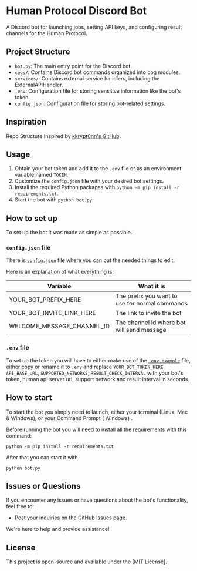 # Human Protocol Discord Bot

A Discord bot for launching jobs, setting API keys, and configuring result channels for the Human Protocol.

## Project Structure

- `bot.py`: The main entry point for the Discord bot.
- `cogs/`: Contains Discord bot commands organized into cog modules.
- `services/`: Contains external service handlers, including the ExternalAPIHandler.
- `.env`: Configuration file for storing sensitive information like the bot's token.
- `config.json`: Configuration file for storing bot-related settings.

## Inspiration

Repo Structure Inspired by [kkrypt0nn's GitHub](https://github.com/kkrypt0nn).

## Usage

1. Obtain your bot token and add it to the `.env` file or as an environment variable named `TOKEN`.
2. Customize the `config.json` file with your desired bot settings.
3. Install the required Python packages with `python -m pip install -r requirements.txt`.
4. Start the bot with `python bot.py`.

## How to set up

To set up the bot it was made as simple as possible.

### `config.json` file

There is [`config.json`](config.json) file where you can put the
needed things to edit.

Here is an explanation of what everything is:

| Variable                  | What it is                                     |
| ------------------------- | ---------------------------------------------- |
| YOUR_BOT_PREFIX_HERE      | The prefix you want to use for normal commands |
| YOUR_BOT_INVITE_LINK_HERE | The link to invite the bot                     |
| WELCOME_MESSAGE_CHANNEL_ID | The channel id where bot will send message    |

### `.env` file

To set up the token you will have to either make use of the [`.env.example`](.env.example) file, either copy or rename it to `.env` and replace `YOUR_BOT_TOKEN_HERE`, `API_BASE_URL`, `SUPPORTED_NETWORKS`, `RESULT_CHECK_INTERVAL` with your bot's token, human api server url, support network and result interval in seconds.

## How to start

To start the bot you simply need to launch, either your terminal (Linux, Mac & Windows), or your Command Prompt (
Windows)
.

Before running the bot you will need to install all the requirements with this command:

```
python -m pip install -r requirements.txt
```

After that you can start it with

```
python bot.py
```

## Issues or Questions

If you encounter any issues or have questions about the bot's functionality, feel free to:
- Post your inquiries on the [GitHub Issues](https://github.com/sarthakvijayvergiya/humanprotocol-discord-bot/issues) page.

We're here to help and provide assistance!

## License

This project is open-source and available under the [MIT License].
